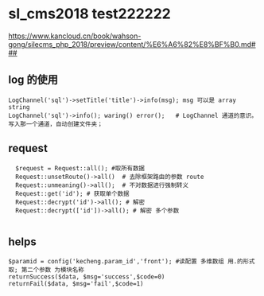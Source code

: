 # sl_cms2018 test222222
 
https://www.kancloud.cn/book/wahson-gong/silecms_php_2018/preview/content/%E6%A6%82%E8%BF%B0.md###


## log 的使用 
```
LogChannel('sql')->setTitle('title')->info(msg); msg 可以是 array string 
LogChannel('sql')->info(); waring() error();   # LogChannel 通道的意识。写入那一个通道，自动创建文件夹；

```
## request
```
  $request = Request::all(); #取所有数据
  Request::unsetRoute()->all()  # 去除框架路由的参数 route 
  Request::unmeaning()->all();  # 不对数据进行强制转义
  Request::get('id'); # 获取单个数据 
  Request::decrypt('id')->all(); # 解密
  Request::decrypt(['id'])->all(); # 解密 多个参数 
   
```

## helps
```
$paramid = config('kecheng.param_id','front'); #读配置 多维数组 用.的形式取; 第二个参数 为模块名称
returnSuccess($data, $msg='success',$code=0)
returnFail($data, $msg='fail',$code=1) 
```



